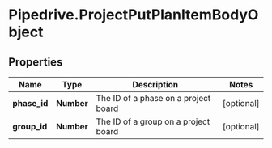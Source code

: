 # Pipedrive.ProjectPutPlanItemBodyObject

## Properties

Name | Type | Description | Notes
------------ | ------------- | ------------- | -------------
**phase_id** | **Number** | The ID of a phase on a project board | [optional] 
**group_id** | **Number** | The ID of a group on a project board | [optional] 


